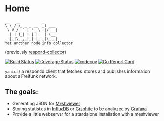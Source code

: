 # Home


    __   __          _
    \ \ / /_ _ _ __ (_) ___
     \ V / _` | '_ \| |/ __|
      | | (_| | | | | | (__
      |_|\__,_|_| |_|_|\___|
    Yet another node info collector

(previously [respond-collector](https://github.com/FreifunkBremen/respond-collector))

[![Build Status](https://travis-ci.org/FreifunkBremen/yanic.svg?branch=master)](https://travis-ci.org/FreifunkBremen/yanic)
[![Coverage Status](https://coveralls.io/repos/github/FreifunkBremen/yanic/badge.svg?branch=master)](https://coveralls.io/github/FreifunkBremen/yanic?branch=master)
[![codecov](https://codecov.io/gh/FreifunkBremen/yanic/branch/master/graph/badge.svg)](https://codecov.io/gh/FreifunkBremen/yanic)
[![Go Report Card](https://goreportcard.com/badge/chaos.expert/FreifunkBremen/yanic)](https://goreportcard.com/report/chaos.expert/FreifunkBremen/yanic)

`yanic` is a respondd client that fetches, stores and publishes information about a Freifunk network.

## The goals:

* Generating JSON for [Meshviewer](https://github.com/ffrgb/meshviewer)
* Storing statistics in [InfluxDB](https://influxdata.com/) or [Graphite](https://graphiteapp.org/) to be analyzed by [Grafana](http://grafana.org/)
* Provide a little webserver for a standalone installation with a meshviewer
